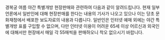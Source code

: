 경복궁 여름 야간 특별개방 현장판매와 관련하여 다음과 같이 알려드립니다.
현재 일부 언론에서 일반인에 대해 현장판매를 한다는 내용의 기사가 나오고 있으나 이는 당초 문화재청에서 배포한 보도자료의 내용과 다릅니다.
일반인은 인터넷 예매 외에는 야간 특별개방 표를 구입할 수 없으며, 다만 인터넷 이용이 어려운 65세 이상 어르신과 외국인에 대해서만 현장에서 매일 각 55매씩을 판매하오니 착오 없으시기 바랍니다.
